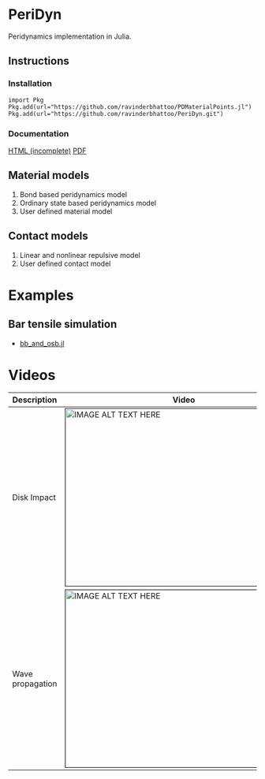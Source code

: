 # PeriDyn
Peridynamics implementation in Julia.

## Instructions

### Installation
```
import Pkg
Pkg.add(url="https://github.com/ravinderbhattoo/PDMaterialPoints.jl")
Pkg.add(url="https://github.com/ravinderbhattoo/PeriDyn.git")
```

### Documentation
[HTML (incomplete)](https://ravinderbhattoo.github.io/PeriDyn)
[PDF](https://ravinderbhattoo.github.io/files/PeriDyn.pdf)

## Material models
1. Bond based peridynamics model
2. Ordinary state based peridynamics model
3. User defined material model


## Contact models
1. Linear and nonlinear repulsive model
2. User defined contact model

# Examples

## Bar tensile simulation
- [bb_and_osb.jl](https://github.com/ravinderbhattoo/PeriDyn/blob/master/examples/tensile/bb_and_osb.jl)

# Videos

|  Description | Video  |
|---|---|
|Disk Impact|<a href="http://www.youtube.com/watch?feature=player_embedded&v=RUdVr0Yh1jc " target="_blank"><img src="http://img.youtube.com/vi/RUdVr0Yh1jc/0.jpg" alt="IMAGE ALT TEXT HERE" width="480" height="360" border="1" /></a>|
|Wave propagation|<a href="http://www.youtube.com/watch?feature=player_embedded&v=q1N0aAdFYEs " target="_blank"><img src="http://img.youtube.com/vi/q1N0aAdFYEs/0.jpg" alt="IMAGE ALT TEXT HERE" width="480" height="360" border="1" /></a>|